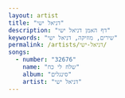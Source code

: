 ```yaml
---
layout: artist
title: "דניאל ישי"
description: "דף האמן דניאל ישי"
keywords: "שירים, מוזיקה, דניאל ישי"
permalink: /artists/דניאל-ישי/
songs:
  - number: "32676"
    name: "שלח לי כח"
    album: "סינגלים"
    artist: "דניאל ישי"
---
```

